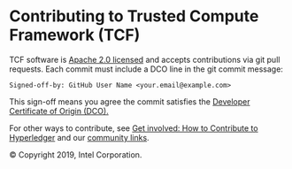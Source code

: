 <!--
Licensed under Creative Commons Attribution 4.0 International License
https://creativecommons.org/licenses/by/4.0/
-->
# Contributing to Trusted Compute Framework (TCF)

TCF software is [Apache 2.0 licensed](LICENSE) and accepts contributions via
git pull requests.  Each commit must include a DCO line in the git commit message:

`Signed-off-by: GitHub User Name <your.email@example.com>`

This sign-off means you agree the commit satisfies the
[Developer Certificate of Origin (DCO).](https://developercertificate.org/)

For other ways to contribute, see
[Get involved: How to Contribute to Hyperledger](https://www.hyperledger.org/blog/2018/07/11/get-involved-how-to-contribute-to-hyperledger)
and our
[community links](https://github.com/hyperledger-labs/trusted-compute-framework/tree/master/docs#community).

© Copyright 2019, Intel Corporation.
